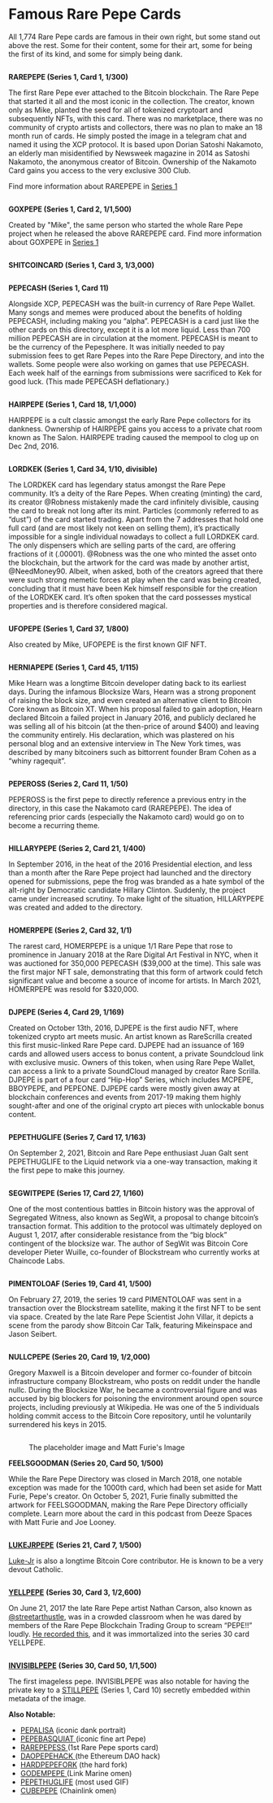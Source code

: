 # Famous Rare Pepe Cards

All 1,774 Rare Pepe cards are famous in their own right, but some stand out above the rest. Some for their content, some for their art, some for being the first of its kind, and some for simply being dank.&#x20;

<figure><img src="../../.gitbook/assets/S01 C01 - RAREPEPE.jpg" alt=""><figcaption></figcaption></figure>

**RAREPEPE (Series 1, Card 1, 1/300)**

The first Rare Pepe ever attached to the Bitcoin blockchain. The Rare Pepe that started it all and the most iconic in the collection. The creator, known only as Mike, planted the seed for all of tokenized cryptoart and subsequently NFTs, with this card. There was no marketplace, there was no community of crypto artists and collectors, there was no plan to make an 18 month run of cards. He simply posted the image in a telegram chat and named it using the XCP protocol. It is based upon Dorian Satoshi Nakamoto, an elderly man misidentified by Newsweek magazine in 2014 as Satoshi Nakamoto, the anonymous creator of Bitcoin. Ownership of the Nakamoto Card gains you access to the very exclusive 300 Club.

Find more information about RAREPEPE in [Series 1](series-and-card-specific-lore/series-1.md)

<figure><img src="../../.gitbook/assets/S01 C02 - GOXPEPE (1).jpg" alt=""><figcaption></figcaption></figure>

**GOXPEPE (Series 1, Card 2, 1/1,500)**&#x20;

Created by "Mike", the same person who started the whole Rare Pepe project when he released the above RAREPEPE card. Find more information about GOXPEPE in [Series 1](series-and-card-specific-lore/series-1.md)

<figure><img src="../../.gitbook/assets/S01 C03 - SHITCOINCARD (1).jpg" alt=""><figcaption></figcaption></figure>

**SHITCOINCARD (Series 1, Card 3, 1/3,000)**

<figure><img src="../../.gitbook/assets/S01 C11 - PEPECASH (1).jpg" alt=""><figcaption></figcaption></figure>

**PEPECASH (Series 1, Card 11)**

Alongside XCP, PEPECASH was the built-in currency of Rare Pepe Wallet. Many songs and memes were produced about the benefits of holding PEPECASH, including making you “alpha”. PEPECASH is a card just like the other cards on this directory, except it is a lot more liquid. Less than 700 million PEPECASH are in circulation at the moment. PEPECASH is meant to be the currency of the Pepesphere. It was initially needed to pay submission fees to get Rare Pepes into the Rare Pepe Directory, and into the wallets. Some people were also working on games that use PEPECASH. Each week half of the earnings from submissions were sacrificed to Kek for good luck. (This made PEPECASH deflationary.)

<figure><img src="../../.gitbook/assets/S01 C18 - HAIRPEPE (1).png" alt=""><figcaption></figcaption></figure>

**HAIRPEPE (Series 1, Card 18, 1/1,000)**

HAIRPEPE is a cult classic amongst the early Rare Pepe collectors for its dankness. Ownership of HAIRPEPE gains you access to a private chat room known as The Salon. HAIRPEPE trading caused the mempool to clog up on Dec 2nd, 2016.

<figure><img src="../../.gitbook/assets/S01 C34 - LORDKEK.jpg" alt=""><figcaption></figcaption></figure>

**LORDKEK (Series 1, Card 34, 1/10, divisible)**

The LORDKEK card has legendary status amongst the Rare Pepe community. It’s a deity of the Rare Pepes. When creating (minting) the card, its creator @Robness mistakenly made the card infinitely divisible, causing the card to break not long after its mint. Particles (commonly referred to as “dust”) of the card started trading. Apart from the 7 addresses that hold one full card (and are most likely not keen on selling them), it’s practically impossible for a single individual nowadays to collect a full LORDKEK card. The only dispensers which are selling parts of the card, are offering fractions of it (.00001). @Robness was the one who minted the asset onto the blockchain, but the artwork for the card was made by another artist, @NeedMoney90. Albeit, when asked, both of the creators agreed that there were such strong memetic forces at play when the card was being created, concluding that it must have been Kek himself responsible for the creation of the LORDKEK card. It’s often spoken that the card possesses mystical properties and is therefore considered magical.

<figure><img src="../../.gitbook/assets/S01 C37 - UFOPEPE.gif" alt=""><figcaption></figcaption></figure>

&#x20;**UFOPEPE (Series 1, Card 37, 1/800)**

Also created by Mike, UFOPEPE is the first known GIF NFT.

<figure><img src="../../.gitbook/assets/S01 C45 - HERNIAPEPE.jpg" alt=""><figcaption></figcaption></figure>

**HERNIAPEPE (Series 1, Card 45, 1/115)**

Mike Hearn was a longtime Bitcoin developer dating back to its earliest days. During the infamous Blocksize Wars, Hearn was a strong proponent of raising the block size, and even created an alternative client to Bitcoin Core known as Bitcoin XT. When his proposal failed to gain adoption, Hearn declared Bitcoin a failed project in January 2016, and publicly declared he was selling all of his bitcoin (at the then-price of around $400) and leaving the community entirely. His declaration, which was plastered on his personal blog and an extensive interview in The New York times, was described by many bitcoiners such as bittorrent founder Bram Cohen as a “whiny ragequit”.

<figure><img src="../../.gitbook/assets/S02 C11 - PEPEROSS.jpg" alt=""><figcaption></figcaption></figure>

**PEPEROSS (Series 2, Card 11, 1/50)**

PEPEROSS is the first pepe to directly reference a previous entry in the directory, in this case the Nakamoto card (RAREPEPE). The idea of referencing prior cards (especially the Nakamoto card) would go on to become a recurring theme.

<figure><img src="../../.gitbook/assets/S02 C21 - HILLARYPEPE.jpg" alt=""><figcaption></figcaption></figure>

**HILLARYPEPE (Series 2, Card 21, 1/400)**

In September 2016, in the heat of the 2016 Presidential election, and less than a month after the Rare Pepe project had launched and the directory opened for submissions, pepe the frog was branded as a hate symbol of the alt-right by Democratic candidate Hillary Clinton. Suddenly, the project came under increased scrutiny. To make light of the situation, HILLARYPEPE was created and added to the directory.

<figure><img src="../../.gitbook/assets/S02 C32 - HOMERPEPE (1).jpg" alt=""><figcaption></figcaption></figure>

**HOMERPEPE (Series 2, Card 32, 1/1)**

The rarest card, HOMERPEPE is a unique 1/1 Rare Pepe that rose to prominence in January 2018 at the Rare Digital Art Festival in NYC, when it was auctioned for 350,000 PEPECASH ($39,000 at the time). This sale was the first major NFT sale, demonstrating that this form of artwork could fetch significant value and become a source of income for artists. In March 2021, HOMERPEPE was resold for $320,000.

<figure><img src="../../.gitbook/assets/S04 C29 - DJPEPE.jpg" alt=""><figcaption></figcaption></figure>

**DJPEPE (Series 4, Card 29, 1/169)**

Created on October 13th, 2016, DJPEPE is the first audio NFT, where tokenized crypto art meets music. An artist known as RareScrilla created this first music-linked Rare Pepe card. DJPEPE had an issuance of 169 cards and allowed users access to bonus content, a private Soundcloud link with exclusive music. Owners of this token, when using Rare Pepe Wallet, can access a link to a private SoundCloud managed by creator Rare Scrilla. DJPEPE is part of a four card “Hip-Hop” Series, which includes MCPEPE, BBOYPEPE, and PEPEONE. DJPEPE cards were mostly given away at blockchain conferences and events from 2017-19 making them highly sought-after and one of the original crypto art pieces with unlockable bonus content.

<figure><img src="../../.gitbook/assets/S07 C17 - PEPETHUGLIFE.gif" alt=""><figcaption></figcaption></figure>

**PEPETHUGLIFE (Series 7, Card 17, 1/163)**

On September 2, 2021, Bitcoin and Rare Pepe enthusiast Juan Galt sent PEPETHUGLIFE to the Liquid network via a one-way transaction, making it the first pepe to make this journey.

<figure><img src="../../.gitbook/assets/S17 C27 - SEGWITPEPE.gif" alt=""><figcaption></figcaption></figure>

**SEGWITPEPE (Series 17, Card 27, 1/160)**

One of the most contentious battles in Bitcoin history was the approval of Segregated Witness, also known as SegWit, a proposal to change bitcoin’s transaction format. This addition to the protocol was ultimately deployed on August 1, 2017, after considerable resistance from the “big block” contingent of the blocksize war. The author of SegWit was Bitcoin Core developer Pieter Wuille, co-founder of Blockstream who currently works at Chaincode Labs.

<figure><img src="../../.gitbook/assets/S19 C41 - PIMENTOLOAF.png" alt=""><figcaption></figcaption></figure>

**PIMENTOLOAF (Series 19, Card 41, 1/500)**

On February 27, 2019, the series 19 card PIMENTOLOAF was sent in a transaction over the Blockstream satellite, making it the first NFT to be sent via space. Created by the late Rare Pepe Scientist John Villar, it depicts a scene from the parody show Bitcoin Car Talk, featuring Mikeinspace and Jason Seibert.

<figure><img src="../../.gitbook/assets/S20 C19 - NULLCPEPE.jpg" alt=""><figcaption></figcaption></figure>

**NULLCPEPE (Series 20, Card 19, 1/2,000)**

Gregory Maxwell is a Bitcoin developer and former co-founder of bitcoin infrastructure company Blockstream, who posts on reddit under the handle nullc. During the Blocksize War, he became a controversial figure and was accused by big blockers for poisoning the environment around open source projects, including previously at Wikipedia. He was one of the 5 individuals holding commit access to the Bitcoin Core repository, until he voluntarily surrendered his keys in 2015.

<figure><img src="../../.gitbook/assets/S20 C50 - FEELSGOODMAN (original) copy.png" alt=""><figcaption><p>The placeholder image and Matt Furie's Image</p></figcaption></figure>

**FEELSGOODMAN (Series 20, Card 50, 1/500)**

While the Rare Pepe Directory was closed in March 2018, one notable exception was made for the 1000th card, which had been set aside for Matt Furie, Pepe's creator. On October 5, 2021, Furie finally submitted the artwork for FEELSGOODMAN, making the Rare Pepe Directory officially complete. Learn more about the card in this podcast from Deeze Spaces with Matt Furie and Joe Looney.

<figure><img src="../../.gitbook/assets/S21 C07 - LUKEJRPEPE.jpeg" alt=""><figcaption></figcaption></figure>

[**LUKEJRPEPE**](https://pepe.wtf/asset/LUKEJRPEPE) **(Series 21, Card 7, 1/500)**&#x20;

[Luke-Jr](https://twitter.com/LukeDashjr) is also a longtime Bitcoin Core contributor. He is known to be a very devout Catholic.

<figure><img src="../../.gitbook/assets/S30 C03 - YELLPEPE.gif" alt=""><figcaption></figcaption></figure>

[**YELLPEPE**](https://pepe.wtf/asset/YELLPEPE) **(Series 30, Card 3, 1/2,600)**&#x20;

On June 21, 2017 the late Rare Pepe artist Nathan Carson, also known as [@streetarthustle](https://twitter.com/streetarthustle), was in a crowded classroom when he was dared by members of the Rare Pepe Blockchain Trading Group to scream “PEPE!!” loudly. [He recorded this](https://youtu.be/UH7x6CUa2XQ), and it was immortalized into the series 30 card YELLPEPE.

<figure><img src="../../.gitbook/assets/S30 C50 - INVISIBLPEPE.png" alt=""><figcaption></figcaption></figure>

[**INVISIBLPEPE**](https://pepe.wtf/asset/INVISIBLPEPE) **(Series 30, Card 50, 1/1,500)**&#x20;

The first imageless pepe. INVISIBLPEPE was also notable for having the private key to a [STILLPEPE](https://pepe.wtf/asset/STILLPEPE) (Series 1, Card 10) secretly embedded within metadata of the image.

**Also Notable:**

* [PEPALISA](https://pepe.wtf/asset/PEPALISA) (iconic dank portrait)
* [PEPEBASQUIAT ](https://pepe.wtf/asset/PEPEBASQUIAT)(iconic fine art Pepe)
* [RAREPEPESS ](https://pepe.wtf/asset/RAREPEPESS)(1st Rare Pepe sports card)
* [DAOPEPEHACK ](https://pepe.wtf/asset/DAOPEPEHACK)(the Ethereum DAO hack)
* [HARDPEPEFORK](https://pepe.wtf/asset/HARDPEPEFORK) (the hard fork)
* [GODEMPEPE ](https://pepe.wtf/asset/GODEMPEPE)(Link Marine omen)
* [PEPETHUGLIFE](https://pepe.wtf/asset/PEPETHUGLIFE) (most used GIF)
* [CUBEPEPE](https://pepe.wtf/asset/CUBEPEPE) (Chainlink omen)
